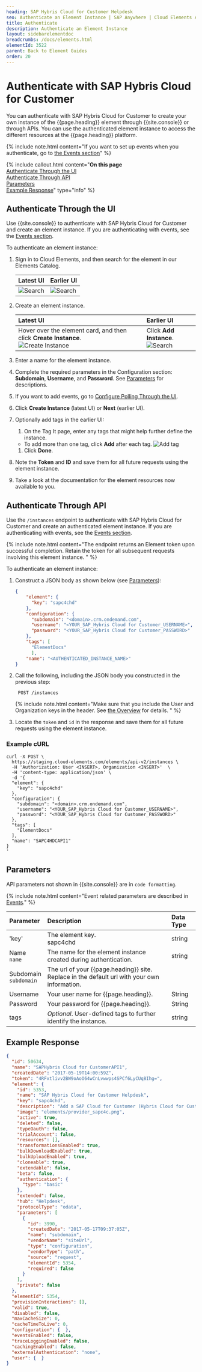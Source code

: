 ```yaml
---
heading: SAP Hybris Cloud for Customer Helpdesk
seo: Authenticate an Element Instance | SAP Anywhere | Cloud Elements API Docs
title: Authenticate
description: Authenticate an Element Instance
layout: sidebarelementdoc
breadcrumbs: /docs/elements.html
elementId: 3522
parent: Back to Element Guides
order: 20
---
```


# Authenticate with SAP Hybris Cloud for Customer

You can authenticate with SAP Hybris Cloud for Customer to create your own instance of the {{page.heading}} element through {{site.console}} or through APIs. You can use the authenticated element instance to access the different resources at the {{page.heading}} platform.

{% include note.html content="If you want to set up events when you authenticate, go to <a href=events.html>the Events section</a>" %}

{% include callout.html content="<strong>On this page</strong></br><a href=#authenticate-through-the-ui>Authenticate Through the UI</a></br><a href=#authenticate-through-api>Authenticate Through API</a></br><a href=#parameters>Parameters</a></br><a href=#example-response>Example Response</a>" type="info" %}

## Authenticate Through the UI

Use {{site.console}} to authenticate with SAP Hybris Cloud for Customer and create an element instance. If you are authenticating with events, see the [Events section](events.html).

To authenticate an element instance:

1. Sign in to Cloud Elements, and then search for the element in our Elements Catalog.

    | Latest UI | Earlier UI  |
    | :------------- | :------------- |
    |  ![Search](/assets/img/elements/element-search2.png)  |  ![Search](/assets/img/elements/element-search.png)  |

3. Create an element instance.

    | Latest UI | Earlier UI  |
    | :------------- | :------------- |
    | Hover over the element card, and then click __Create Instance__.</br> ![Create Instance](/assets/img/elements/authenticate-instance.gif)  | Click __Add Instance__.</br> ![Search](/assets/img/elements/add-instance.png)  |

5. Enter a name for the element instance.
6. Complete the required parameters in the Configuration section: **Subdomain**, **Username**, and **Password**. See [Parameters](#parameters) for descriptions.
7. If you want to add events, go to [Configure Polling Through the UI](events.html#configure-polling-through-the-ui).
7. Click __Create Instance__ (latest UI) or __Next__ (earlier UI).
8. Optionally add tags in the earlier UI:
     1. On the Tag It page, enter any tags that might help further define the instance.
      * To add more than one tag, click __Add__ after each tag.
      ![Add tag](/assets/img/elements/add-tag.png)
     1. Click __Done__.
9. Note the **Token** and **ID** and save them for all future requests using the element instance.
10. Take a look at the documentation for the element resources now available to you.

## Authenticate Through API

Use the `/instances` endpoint to authenticate with SAP Hybris Cloud for Customer and create an authenticated element instance. If you are authenticating with events, see the [Events section](events.html).

{% include note.html content="The endpoint returns an Element token upon successful completion. Retain the token for all subsequent requests involving this element instance.  " %}

To authenticate an element instance:

1. Construct a JSON body as shown below (see [Parameters](#parameters)):

    ```json
    {
        "element": {
          "key": "sapc4chd"
        },
        "configuration": {
          "subdomain": "<domain>.crm.ondemand.com",
          "username": "<YOUR_SAP_Hybris Cloud for Customer_USERNAME>",
          "password": "<YOUR_SAP_Hybris Cloud for Customer_PASSWORD>"
        },
        "tags": [
          "ElementDocs"
          ],
        "name": "<AUTHENTICATED_INSTANCE_NAME>"
    }
    ```
1. Call the following, including the JSON body you constructed in the previous step:

        POST /instances

    {% include note.html content="Make sure that you include the User and Organization keys in the header. See <a href=index.html#authenticating-with-cloud-elements>the Overview</a> for details. " %}

1. Locate the `token` and `id` in the response and save them for all future requests using the element instance.

### Example cURL

```
curl -X POST \
  https://staging.cloud-elements.com/elements/api-v2/instances \
  -H 'Authorization: User <INSERT>, Organization <INSERT>'  \
  -H 'content-type: application/json' \
  -d '{
  "element": {
	"key": "sapc4chd"
  },
  "configuration": {
    "subdomain": "<domain>.crm.ondemand.com",
    "username": "<YOUR_SAP_Hybris Cloud for Customer_USERNAME>",
    "password": "<YOUR_SAP_Hybris Cloud for Customer_PASSWORD>"
  },
  "tags": [
	"ElementDocs"
  ],
  "name": "SAPC4HDCAPI1"
}
'
```

## Parameters

API parameters not shown in {{site.console}} are in `code formatting`.

{% include note.html content="Event related parameters are described in <a href=events.html>Events</a>." %}

| Parameter | Description   | Data Type |
| :------------- | :------------- | :------------- |
| 'key' | The element key.<br>sapc4chd  | string  |
|  Name</br>`name` |  The name for the element instance created during authentication.   | string  |
| Subdomain </br>`subdomain`| The url of your {{page.heading}} site. Replace <domain> in the default url with your own information.    |   |string |
| Username | Your user name for {{page.heading}}. | String |
| Password | Your password for {{page.heading}}. | String |
| tags | *Optional*. User-defined tags to further identify the instance. | string |

## Example Response

```json
{
  "id": 50634,
  "name": "SAPHybris Cloud for CustomerAPI1",
  "createdDate": "2017-05-19T14:00:59Z",
  "token": "4RFxtlivv2BW9oAoO64wCnLvwwps4SPCf6LyCUq8Ihg=",
  "element": {
    "id": 5353,
    "name": "SAP Hybris Cloud for Customer Helpdesk",
    "key": "sapc4chd",
    "description": "Add a SAP Cloud for Customer (Hybris Cloud for Customer) Instance to connect your existing SAP Cloud for Customer (Hybris Cloud for Customer) account to the Helpdesk Hub, allowing you to manage accounts, contacts, leads, opportunities, etc. across multiple Helpdesk Elements. You will need your SAP Cloud for Customer (Hybris Cloud for Customer) account information to add an instance.",
    "image": "elements/provider_sapc4c.png",
    "active": true,
    "deleted": false,
    "typeOauth": false,
    "trialAccount": false,
    "resources": [],
    "transformationsEnabled": true,
    "bulkDownloadEnabled": true,
    "bulkUploadEnabled": true,
    "cloneable": true,
    "extendable": false,
    "beta": false,
    "authentication": {
      "type": "basic"
    },
    "extended": false,
    "hub": "Helpdesk",
    "protocolType": "odata",
    "parameters": [
      {
        "id": 3990,
        "createdDate": "2017-05-17T09:37:05Z",
        "name": "subdomain",
        "vendorName": "siteUrl",
        "type": "configuration",
        "vendorType": "path",
        "source": "request",
        "elementId": 5354,
        "required": false
      }
    ],
    "private": false
  },
  "elementId": 5354,
  "provisionInteractions": [],
  "valid": true,
  "disabled": false,
  "maxCacheSize": 0,
  "cacheTimeToLive": 0,
  "configuration": {  },
  "eventsEnabled": false,
  "traceLoggingEnabled": false,
  "cachingEnabled": false,
  "externalAuthentication": "none",
  "user": {  }
}
```
